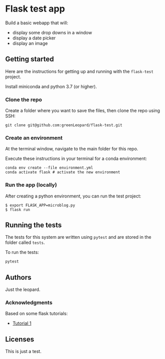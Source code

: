 # Flask test app

Build a basic webapp that will:
* display some drop downs in a window
* display a date picker
* display an image

## Getting started

Here are the instructions for getting up and running with the `flask-test` project.

Install miniconda and python 3.7 (or higher).

### Clone the repo 

Create a folder where you want to save the files, then clone the repo using SSH:

```
git clone git@github.com:greenLeopard/flask-test.git
```

### Create an environment

At the terminal window, navigate to the main folder for this repo.

Execute these instructions in your terminal for a conda environment:
```
conda env create --file environment.yml
conda activate flask # activate the new environment
```

### Run the app (locally)

After creating a python environment, you can run the test project:

```
$ export FLASK_APP=microblog.py
$ flask run
```

## Running the tests

The tests for this system are written using `pytest` and are stored in the folder called `tests`.

To run the tests:
```python
pytest
```

## Authors

Just the leopard.

### Acknowledgments

Based on some flask tutorials:
 * [Tutorial 1](https://blog.miguelgrinberg.com/post/the-flask-mega-tutorial-part-i-hello-world)
 


## Licenses

This is just a test.
